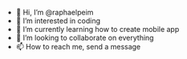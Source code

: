 - 👋 Hi, I’m @raphaelpeim
- 👀 I’m interested in coding
- 🌱 I’m currently learning how to create mobile app 
- 💞️ I’m looking to collaborate on everything
- 📫 How to reach me, send a message

<!---
raphaelpeim/raphaelpeim is a ✨ special ✨ repository because its `README.md` (this file) appears on your GitHub profile.
You can click the Preview link to take a look at your changes.
--->

